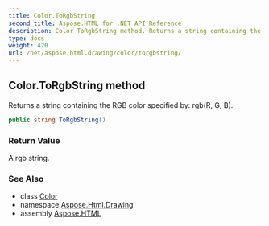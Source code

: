 ```yaml
---
title: Color.ToRgbString
second_title: Aspose.HTML for .NET API Reference
description: Color ToRgbString method. Returns a string containing the RGB color specified by rgbR G B
type: docs
weight: 420
url: /net/aspose.html.drawing/color/torgbstring/
---
```

## Color.ToRgbString method

Returns a string containing the RGB color specified by: rgb(R, G, B).

```csharp
public string ToRgbString()
```

### Return Value

A rgb string.

### See Also

* class [Color](../)
* namespace [Aspose.Html.Drawing](../../../aspose.html.drawing/)
* assembly [Aspose.HTML](../../../)
